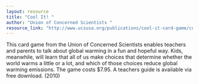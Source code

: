 ```yaml
---
layout: resource
title: "Cool It! "
author: "Union of Concerned Scientists "
resource_link: "http://www.ucsusa.org/publications/cool-it-card-game/cool-it-climate-change-card..."
---
```


This card game from the Union of Concerned Scientists enables teachers and parents to talk about global warming in a fun and hopeful way. Kids, meanwhile, will learn that all of us make choices that determine whether the world warms a little or a lot, and which of those choices reduce global warming emissions. The game costs $7.95.  A teachers guide is available via free download. (2010)
